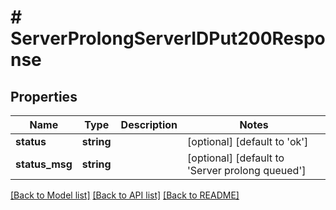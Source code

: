 # # ServerProlongServerIDPut200Response

## Properties

Name | Type | Description | Notes
------------ | ------------- | ------------- | -------------
**status** | **string** |  | [optional] [default to 'ok']
**status_msg** | **string** |  | [optional] [default to 'Server prolong queued']

[[Back to Model list]](../../README.md#models) [[Back to API list]](../../README.md#endpoints) [[Back to README]](../../README.md)
